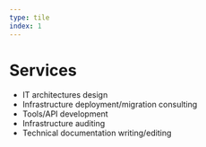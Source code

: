 ```yaml
---
type: tile
index: 1
---
```


# Services

* IT architectures design
* Infrastructure deployment/migration consulting
* Tools/API development
* Infrastructure auditing
* Technical documentation writing/editing
